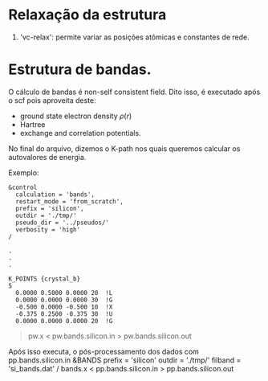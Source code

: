 # Relaxação da estrutura  
1. 'vc-relax': permite variar as posições atômicas e constantes de rede.

# Estrutura de bandas.
O cálculo de bandas é non-self consistent field. Dito isso, é executado após o scf pois aproveita deste:  
- ground state electron density $\rho(r)$  
- Hartree  
- exchange and correlation potentials.  

No final do arquivo, dizemos o K-path nos quais queremos calcular os autovalores de energia.  

Exemplo:  
```pw.bands.silicon.out
&control
  calculation = 'bands',
  restart_mode = 'from_scratch',
  prefix = 'silicon',
  outdir = './tmp/'
  pseudo_dir = '../pseudos/'
  verbosity = 'high'
/

.
.
.

K_POINTS {crystal_b}
5
  0.0000 0.5000 0.0000 20  !L
  0.0000 0.0000 0.0000 30  !G
  -0.500 0.0000 -0.500 10  !X
  -0.375 0.2500 -0.375 30  !U
  0.0000 0.0000 0.0000 20  !G
```  

> pw.x < pw.bands.silicon.in > pw.bands.silicon.out  

Após isso executa, o pós-processamento dos dados com pp.bands.silicon.in
&BANDS
  prefix = 'silicon'
  outdir = './tmp/'
  filband = 'si_bands.dat'
/
bands.x < pp.bands.silicon.in > pp.bands.silicon.out
